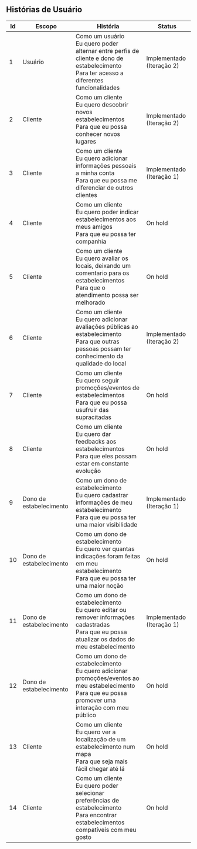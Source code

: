 ## Histórias de Usuário

Id | Escopo | História | Status
------- | ------- | ------- | -------
1 | Usuário | Como um usuário<br/>Eu quero poder alternar entre perfis de cliente e dono de estabelecimento<br/>Para ter acesso a diferentes funcionalidades | Implementado (Iteração 2)
2 | Cliente | Como um cliente<br/>Eu quero descobrir novos estabelecimentos<br/>Para que eu possa conhecer novos lugares | Implementado (Iteração 2)
3 | Cliente | Como um cliente<br/>Eu quero adicionar informações pessoais a minha conta<br/>Para que eu possa me diferenciar de outros clientes | Implementado (Iteração 1)
4 | Cliente | Como um cliente<br/>Eu quero poder indicar estabelecimentos aos meus amigos<br/>Para que eu possa ter companhia | On hold
5 | Cliente | Como um cliente<br/>Eu quero avaliar os locais, deixando um comentario para os estabelecimentos<br/>Para que o atendimento possa ser melhorado | On hold
6 | Cliente | Como um cliente<br/>Eu quero adicionar avaliações públicas ao estabelecimento<br/>Para que outras pessoas possam ter conhecimento da qualidade do local | Implementado (Iteração 2)
7 | Cliente | Como um cliente<br/>Eu quero seguir promoções/eventos de estabelecimentos<br/>Para que eu possa usufruir das supracitadas | On hold
8 | Cliente | Como um cliente<br/>Eu quero dar feedbacks aos estabelecimentos<br/>Para que eles possam estar em constante evolução | On hold
9 | Dono de estabelecimento | Como um dono de estabelecimento<br/>Eu quero cadastrar informações de meu estabelecimento<br/>Para que eu possa ter uma maior visibilidade | Implementado (Iteração 1)
10 | Dono de estabelecimento | Como um dono de estabelecimento<br/>Eu quero ver quantas indicações foram feitas em meu estabelecimento<br/>Para que eu possa ter uma maior noção | On hold
11 | Dono de estabelecimento | Como um dono de estabelecimento<br/>Eu quero editar ou remover informações cadastradas<br/>Para que eu possa atualizar os dados do meu estabelecimento | Implementado (Iteração 1)
12 | Dono de estabelecimento | Como um dono de estabelecimento<br/>Eu quero adicionar promoções/eventos ao meu estabelecimento<br/>Para que eu possa promover uma interação com meu público | On hold
13 | Cliente | Como um cliente<br/>Eu quero ver a localização de um estabelecimento num mapa<br/>Para que seja mais fácil chegar até lá | On hold
14 | Cliente | Como um cliente<br/>Eu quero poder selecionar preferências de estabelecimento<br/>Para encontrar estabelecimentos compatíveis com meu gosto | On hold
